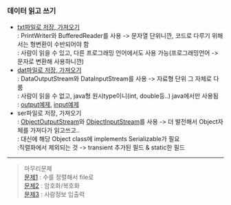 ### 데이터 읽고 쓰기
  - [txt파일로 저장, 가져오기](../workspace/220711-01_data/src/Main.java)  
    : PrintWriter와 BufferedReader를 사용 -> 문자열 단위니깐, 코드로 다루기 위해서는 형변환이 수반되어야 함  
	: 사람이 읽을 수 있고, 다른 프로그래밍 언어에서도 사용 가능(프로그래밍언어 -> 문자로 변환해 사용하니깐)  
  - [dat파일로 저장, 가져오기](../workspace/220711-01_data/src/Main2.java)  
    : DataOutputStream와 DataInputStream를 사용 -> 자료형 단위 그 자체로 다룸  
	: 사람이 읽을 수 없고, java형 원시type이니(int, double등..) java에서만 사용됨  
	: [output예제](../workspace/220711-01_data/src/Main3.java), [input예제](../workspace/220711-01_data/src/Main4.java)  
  - ser파일로 저장, 가져오기  
    : [ObjectOutputStream](../workspace/220711-01_data/src/Main5.java)와 [ObjectInputStream](../workspace/220711-01_data/src/Main6.java)를 사용 -> 더 발전해서 Object자체를 가져다가 읽고쓰고..   
	: 대신에 해당 Object class에 implements Serializable가 필요  
	:직렬화에서 제외되는 것 -> transient 추가된 필드 & static한 필드  
----
> 마무리문제  
> [문제1](../workspace/220711-02_exercise/src/Ex1.java) : 수를 정렬해서 file로  
> [문제2](../workspace/220711-02_exercise/src/Ex2.java) : 암호화/복호화  
> [문제3](../workspace/220711-02_exercise/src/Ex3.java) : 사람정보 입출력  